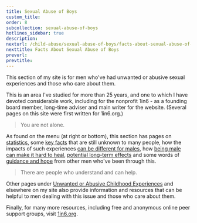 ```yaml
---
title: Sexual Abuse of Boys
custom_title:
order: 8
subcollection: sexual-abuse-of-boys
hotlines_sidebar: true
description:
nexturl: /child-abuse/sexual-abuse-of-boys/facts-about-sexual-abuse-of-boys/
nexttitle: Facts About Sexual Abuse of Boys
prevurl:
prevtitle:
---
```



This section of my site is for men who've had unwanted or abusive sexual experiences and those who care about them.

This is an area I've studied for more than 25 years, and one to which I have devoted considerable work, including for the nonprofit 1in6 - as a founding board member, long-time adviser and main writer for the website. (Several pages on this site were first written for 1in6.org.)

> You are not alone.

As found on the menu (at right or bottom), this section has pages on [statistics](/child-abuse/sexual-abuse-of-boys/statistics/), some [key facts](/child-abuse/sexual-abuse-of-boys/facts-about-sexual-abuse-of-boys/) that are still unknown to many people, how the impacts of such experiences [can be different for males](/child-abuse/sexual-abuse-of-boys/how-it-can-be-different-for-men/), how [being male can make it hard to heal](/child-abuse/sexual-abuse-of-boys/how-being-male-can-make-it-hard-to-heal/), [potential long-term effects](/child-abuse/sexual-abuse-of-boys/potential-long-term-effects/) and some words of [guidance and hope](/child-abuse/sexual-abuse-of-boys/guidance-and-hope/) from other men who've been through this.

> There are people who understand and can help.

Other pages under [Unwanted or Abusive Childhood Experiences](/child-abuse/overview/) and elsewhere on my site also provide information and resources that can be helpful to men dealing with this issue and those who care about them.

Finally, for many more resources, including free and anonymous online peer support groups, visit [1in6.org](http://www.1in6.org/).